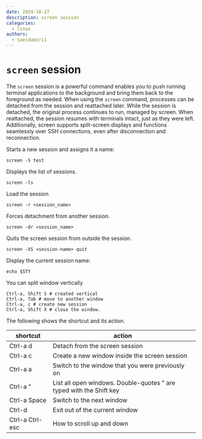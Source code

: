 ```yaml
---
date: 2024-10-27
description: screen session
categories:
  - linux
authors:
  - saeidamiri1
---
```


# `screen` session
The `screen` session is a powerful command enables you to push running terminal applications to the background and bring them back to the foreground as needed. When using the `screen` command, processes can be detached from the session and reattached later. While the session is detached, the original process continues to run, managed by screen. When reattached, the session resumes with terminals intact, just as they were left. Additionally, screen supports split-screen displays and functions seamlessly over SSH connections, even after disconnection and reconnection.


<!-- more -->

Starts a new session and assigns it a name:
```
screen -S test
```

Displays the list of sessions.
```
screen -ls
```

Load the session 
```
screen -r <session_name> 
```

Forces detachment from another session.
```
screen -dr <session_name>
```

Quits the screen session from outside the session.
```
screen -XS <session-name> quit
```

Display the current session name: 
```
echo $STY
```

You can split window vertically 

```
Ctrl-a, Shift S # created vertical 
Ctrl-a, Tab # move to another window
Ctrl-a, c # create new session
Ctrl-a, Shift X # close the window. 
```

The following shows the shortcut and its action.

| shortcut | action |
|-|-|
|Ctrl-a d | Detach from the screen session|
|Ctrl-a c| Create a new window inside the screen session|
|Ctrl-a a |  Switch to the window that you were previously on|
|Ctrl-a " | List all open windows. Double-quotes " are typed with the Shift key|
|Ctrl-a Space| Switch to the next window|
|Ctrl-d | Exit out of the current window|
|Ctrl-a  Ctrl-esc| How to scroll up and down|

